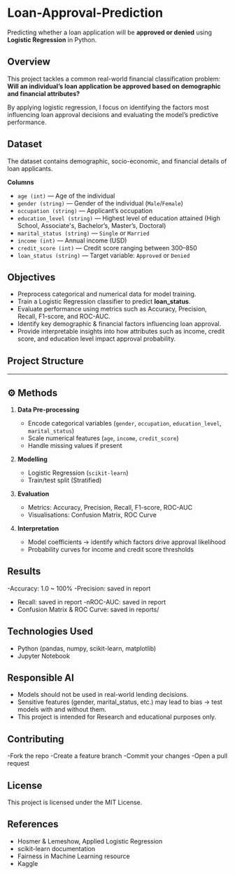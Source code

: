 # Loan-Approval-Prediction

Predicting whether a loan application will be **approved or denied** using **Logistic Regression** in Python.  


## Overview
This project tackles a common real-world financial classification problem:  
**Will an individual’s loan application be approved based on demographic and financial attributes?**  

By applying logistic regression, I focus on identifying the factors most influencing loan approval decisions and evaluating the model’s predictive performance.

## Dataset
The dataset contains demographic, socio-economic, and financial details of loan applicants.  

**Columns**
- `age (int)` — Age of the individual  
- `gender (string)` — Gender of the individual (`Male`/`Female`)  
- `occupation (string)` — Applicant’s occupation  
- `education_level (string)` — Highest level of education attained (High School, Associate's, Bachelor’s, Master’s, Doctoral)  
- `marital_status (string)` — `Single` or `Married`  
- `income (int)` — Annual income (USD)  
- `credit_score (int)` — Credit score ranging between 300–850  
- `loan_status (string)` — Target variable: `Approved` or `Denied`
  
##  Objectives
- Preprocess categorical and numerical data for model training.  
- Train a Logistic Regression classifier to predict **loan_status**.  
- Evaluate performance using metrics such as Accuracy, Precision, Recall, F1-score, and ROC-AUC.  
- Identify key demographic & financial factors influencing loan approval.  
- Provide interpretable insights into how attributes such as income, credit score, and education level impact approval probability.
  
## Project Structure
---

## ⚙️ Methods
1. **Data Pre-processing**
   - Encode categorical variables (`gender`, `occupation`, `education_level`, `marital_status`)  
   - Scale numerical features (`age`, `income`, `credit_score`)  
   - Handle missing values if present  

2. **Modelling**
   - Logistic Regression (`scikit-learn`)  
   - Train/test split (Stratified)  

3. **Evaluation**
   - Metrics: Accuracy, Precision, Recall, F1-score, ROC-AUC  
   - Visualisations: Confusion Matrix, ROC Curve  

4. **Interpretation**
   - Model coefficients → identify which factors drive approval likelihood  
   - Probability curves for income and credit score thresholds  

## Results 
-Accuracy: 1.0  ~ 100% 
-Precision: saved in report
- Recall: saved in report
-nROC-AUC: saved in report
- Confusion Matrix & ROC Curve: saved in reports/

## Technologies Used
- Python (pandas, numpy, scikit-learn, matplotlib)
- Jupyter Notebook

## Responsible AI
- Models should not be used in real-world lending decisions.
- Sensitive features (gender, marital_status, etc.) may lead to bias → test models with and without them.
- This project is intended for Research and educational purposes only.
  
##  Contributing
-Fork the repo
-Create a feature branch
-Commit your changes
-Open a pull request

## License

This project is licensed under the MIT License.

## References
- Hosmer & Lemeshow, Applied Logistic Regression
- scikit-learn documentation
- Fairness in Machine Learning resource
- Kaggle
